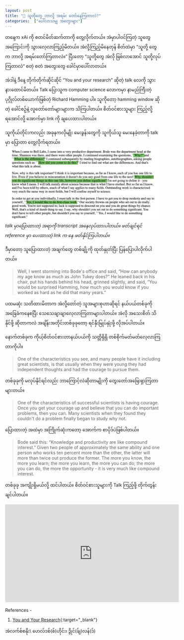 ```yaml
---
layout: post
title: "🌴 သူတိုတွေ ဘာလို့ အရမ်း တော်နေကြတာလဲ?"
categories:  ["ပေါ်လာသမျှ အတွေးများ"]
---
```


တနေ့က xAi ကို စတင်မိတ်ဆက်တာကို တွေ့လိုက်တယ်။ အဲမှာပါဝင်ကြတဲ့ သူတွေအကြောင်းကို သွားလေ့လာကြည့်မိတယ်။ အဲလို့ကြည့်မိနေတုန် စိတ်ထဲမှာ “သူတို့ တွေက ဘာလို့ အရမ်းတော်ကြတာလဲ။” ပြီးတော့ “သူတို့တွေ အဲလို ဖြစ်လာအောင် သူတို့လုပ်ကြတာလဲ“ စတဲ့ စတဲ အတွေးတွေ ခေါင်မှာပေါ်လာတယ်။

<!-- more -->

အဲဒါနဲ့ ဒီနေ့ တိုက်တိုက်ဆိုင်ဆိုင် “You and your research” ဆိုတဲ့ talk လေကို သွားနားထောင်မိတယ်။ Talk ပြောသူက computer science လောကမှာ နာမည်ကြီးတဲ့ ပုဂ္ဂိုလ်တစ်ယောက်ဖြစ်တဲ့ Richard Hamming ပါ။ သူကိုတော့ hamming window ဆိုတဲ့ ခေါင်စဥ်နဲ့ လူတော်တော်များများက သိကြပါတယ်။ စိတ်ဝင်စားသူများ ကြည့်လို့ရအောင်လို့ အောက်မှာ link ကို ချပေးထားပါတယ်။

သူကိုယ်တိုင်းကလည်း အခုနကလိုမျိုး မေးခွန်းတွေကို သူကိုယ်သူ မေးနေခဲ့တာကို talk မှာ ပြောတာ တွေ့လိုက်ရတယ်။
![You and your research](/public/img/you-and-your-research.webp)
*talk မှာပြောထားတဲ့ အရာကို transcript အနေလုပ်ထားပါတယ်။ ဖတ်ချင်ရင် reference မှာ ပေးထားတဲ့ link က နေ ဖတ်နိုင်ကြပါတယ်။*


ဒီမှာတော့ သူပြောထားတဲ့ အချက်တွေ တစ်ချို့ကို ထုတ်နှုတ်ပြီး ပြန်ပြောပါလိုက်ပါတယ်။

> Well, I went storming into Bode's office and said, “How can anybody my age know as much as John Tukey does?” He leaned back in his chair, put his hands behind his head, grinned slightly, and said, “You would be surprised Hamming, how much you would know if you worked as hard as he did that many years.”

ပထမဆုံး သတိထားမိတာက အဲလို့တော်တဲ့ သူအများစုဟာဆိုရင် နယ်ပယ်တစ်ခုကို အခြေခံကနေစပြီး သေသေချာချာလေ့လာကြတာများပါတယ်။ အဲလို အသေးစိတ် သိနိုင်ဖို့ ဆိုတာကလဲ အချိန်းအတိုင်းတစ်ခုခုတော့ ရင်နှီးမြုပ်နှုံးဖို့ လိုအပ်ပါတယ်။

နောက်တစ်ခုက ကိုယ့်စိတ်ဝင်စားတာနယ်ပယ်ကို သတ္တိရှိရှိ တစ်စိုက်မတ်မတ်လေ့လာကြတာကိုပါ။

> One of the characteristics you see, and many people have it including great scientists, is that usually when they were young they had independent thoughts and had the courage to pursue them.

တစ်ခုခုကို မလုပ်နိုင်ရင်လည်း ဘာကြောင့်လဲဆိုတာမျိုးကို တွေးတော်အဖြေးရှာကြတာများတယ်။

> One of the characteristics of successful scientists is having courage. Once you get your courage up and believe that you can do important problems, then you can. Many scientists when they found they couldn't do a problem finally began to study why not.

ပြောထားတဲ့ အထဲမှာ အကြိုက်ဆုံးကတော့ အောက်က စာပိုဒ်ပဲဖြစ်ပါတယ်။

> Bode said this: “Knowledge and productivity are like compound interest.” Given two people of approximately the same ability and one person who works ten percent more than the other, the latter will more than twice out produce the former. The more you know, the more you learn; the more you learn, the more you can do; the more you can do, the more the opportunity - it is very much like compound interest.

တစ်ခုခု အကျိုးရှိမယ်လို့ ထင်ပါတယ်။ စိတ်ဝင်စားသူများကို Talk ကြည့်ဖို့ တိုက်တွန်းချင်ပါတယ်။

<iframe width="560" height="315" src="https://www.youtube.com/embed/a1zDuOPkMSw?si=0I4ocbZ3JiGUWOOI" title="YouTube video player" frameborder="0" allow="accelerometer; autoplay; clipboard-write; encrypted-media; gyroscope; picture-in-picture; web-share" referrerpolicy="strict-origin-when-cross-origin" allowfullscreen></iframe>


References -
1. [You and Your Research](https://www.cs.virginia.edu/~robins/YouAndYourResearch.html){:target="_blank"}




အဲလက်စ်စနိုး\\
ဟေလ်ဒစ်(စ်)ဟိုင်း၊ ဒွိုင်(ခ်ျ)လန်(ဒ်)
